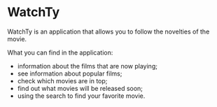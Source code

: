 # WatchTy

WatchTy is an application that allows you to follow the novelties of the movie.

What you can find in the application:

- information about the films that are now playing;
- see information about popular films;
- check which movies are in top;
- find out what movies will be released soon;
- using the search to find your favorite movie.

